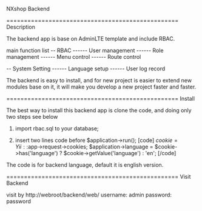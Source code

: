 NXshop Backend

=================================================
Description

The backend app is base on AdminLTE template and include RBAC.

main function list
-- RBAC
------ User management
------ Role management
------ Menu control
------ Route control

-- System Setting
------ Language setup
------ User log record

The backend is easy to install, and for new project is easier to extend new modules base on it, it will make you develop a new project faster and faster.


=================================================
Install

The best way to install this backend app is clone the code, and doing only two steps see below

1) import rbac.sql to your database;

2) insert two lines code before $application->run();
[code]
$cookie = Yii::$app->request->cookies;
$application->language = $cookie->has('language') ? $cookie->getValue('language') : 'en';
[/code]

The code is for backend language, default it is english version. 


=================================================
Visit Backend

visit by http://webroot/backend/web/
username: admin
password: password

